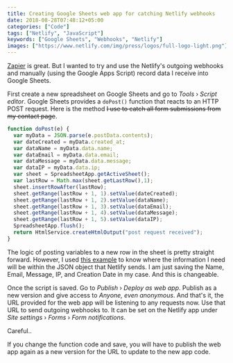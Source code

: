 ```yaml
---
title: Creating Google Sheets web app for catching Netlify webhooks
date: 2018-08-28T07:48:12+05:00
categories: ["Code"]
tags: ["Netlify", "JavaScript"]
keywords: ["Google Sheets", "Webhooks", "Netlify"]
images: ["https://www.netlify.com/img/press/logos/full-logo-light.png"]
---
```

[Zapier](https://zapier.com/) is great. But I wanted to try and use the Netlify's outgoing webhooks and manually (using the Google Apps Script) record data I receive into Google Sheets.

First create a new spreadsheet on Google Sheets and go to *Tools* &rsaquo; *Script editor*. Google Sheets provides a `doPost()` function that reacts to an HTTP POST request. Here is the method ~~I use to catch all form submissions from my contact page~~.

```javascript
function doPost(e) {  
  var myData = JSON.parse(e.postData.contents);
  var dateCreated = myData.created_at;
  var dataName = myData.data.name;
  var dataEmail = myData.data.email;
  var dataMessage = myData.data.message;
  var dataIP = myData.data.ip;  
  var sheet = SpreadsheetApp.getActiveSheet();
  var lastRow = Math.max(sheet.getLastRow(),1);
  sheet.insertRowAfter(lastRow);
  sheet.getRange(lastRow + 1, 1).setValue(dateCreated);
  sheet.getRange(lastRow + 1, 2).setValue(dataName);
  sheet.getRange(lastRow + 1, 3).setValue(dataEmail);
  sheet.getRange(lastRow + 1, 4).setValue(dataMessage);
  sheet.getRange(lastRow + 1, 5).setValue(dataIP);
  SpreadsheetApp.flush();
  return HtmlService.createHtmlOutput("post request received");
}
```

The logic of posting variables to a new row in the sheet is pretty straight forward. However, I used [this example](https://www.netlify.com/docs/api/#form-submissions) to know where the information I need will be within the JSON object that Netlify sends. I am just saving the Name, Email, Message, IP, and Creation Date in my case. And this is changeable. 

Once the script is saved. Go to *Publish* &rsaquo; *Deploy as web app*. Publish as a new version and give access to *Anyone, even anonymous*. And that's it, the URL provided for the web app will be listening to any requests now. Use that URL to send outgoing webhooks to. It can be set on the Netlify app under *Site settings* &rsaquo; *Forms* &rsaquo; *Form notifications*.

Careful..  

If you change the function code and save, you will have to publish the web app again as a new version for the URL to update to the new app code.

